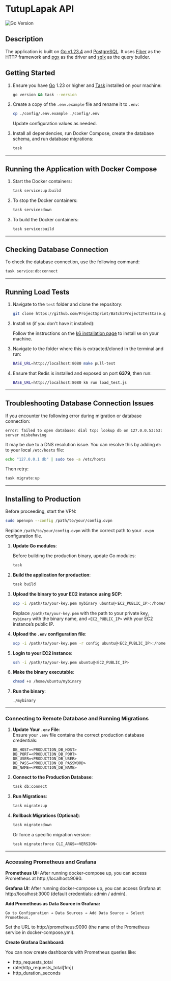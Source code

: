 # TutupLapak API

![Go Version](https://img.shields.io/badge/Go-1.23+-00ADD8?style=flat&logo=go)

## Description

The application is built on [Go v1.23.4](https://tip.golang.org/doc/go1.22) and [PostgreSQL](https://www.postgresql.org/). It uses [Fiber](https://docs.gofiber.io/) as the HTTP framework and [pgx](https://github.com/jackc/pgx) as the driver and [sqlx](github.com/jmoiron/sqlx) as the query builder.

## Getting Started

1. Ensure you have [Go](https://go.dev/dl/) 1.23 or higher and [Task](https://taskfile.dev/installation/) installed on your machine:

   ```sh
   go version && task --version
   ```

2. Create a copy of the `.env.example` file and rename it to `.env`:

   ```sh
   cp ./config/.env.example ./config/.env
   ```

   Update configuration values as needed.

3. Install all dependencies, run Docker Compose, create the database schema, and run database migrations:

   ```sh
   task
   ```

---

## Running the Application with Docker Compose

1. Start the Docker containers:

   ```sh
   task service:up:build
   ```

2. To stop the Docker containers:

   ```sh
   task service:down
   ```

3. To build the Docker containers:

   ```sh
   task service:build
   ```

---

## Checking Database Connection

To check the database connection, use the following command:

```sh
task service:db:connect
```

---

## Running Load Tests

1. Navigate to the `test` folder and clone the repository:

   ```sh
   git clone https://github.com/ProjectSprint/Batch3Project2TestCase.git
   ```

2. Install `k6` (if you don't have it installed):

   Follow the instructions on the [k6 installation page](https://k6.io/docs/getting-started/installation/) to install `k6` on your machine.

3. Navigate to the folder where this is extracted/cloned in the terminal and run:

   ```sh
   BASE_URL=http://localhost:8080 make pull-test
   ```

4. Ensure that Redis is installed and exposed on port **6379**, then run:

   ```sh
   BASE_URL=http://localhost:8080 k6 run load_test.js
   ```

---

## Troubleshooting Database Connection Issues

If you encounter the following error during migration or database connection:
```
error: failed to open database: dial tcp: lookup db on 127.0.0.53:53: server misbehaving
```
It may be due to a DNS resolution issue. You can resolve this by adding `db` to your local `/etc/hosts` file:

```sh
echo "127.0.0.1 db" | sudo tee -a /etc/hosts
```

Then retry:
```sh
task migrate:up
```

---

## Installing to Production

Before proceeding, start the VPN:

```sh
sudo openvpn --config /path/to/your/config.ovpn
```
Replace `/path/to/your/config.ovpn` with the correct path to your `.ovpn` configuration file.

1. **Update Go modules**:

   Before building the production binary, update Go modules:

   ```sh
   task
   ```

2. **Build the application for production**:

   ```sh
   task build
   ```

3. **Upload the binary to your EC2 instance using SCP**:

   ```sh
   scp -i /path/to/your-key.pem mybinary ubuntu@<EC2_PUBLIC_IP>:/home/ubuntu/
   ```

   Replace `/path/to/your-key.pem` with the path to your private key, `mybinary` with the binary name, and `<EC2_PUBLIC_IP>` with your EC2 instance’s public IP.

4. **Upload the `.env` configuration file**:

   ```sh
   scp -i /path/to/your-key.pem -r config ubuntu@<EC2_PUBLIC_IP>:/home/ubuntu/
   ```

5. **Login to your EC2 instance**:

   ```sh
   ssh -i /path/to/your-key.pem ubuntu@<EC2_PUBLIC_IP>
   ```

6. **Make the binary executable**:

   ```sh
   chmod +x /home/ubuntu/mybinary
   ```

7. **Run the binary**:

   ```sh
   ./mybinary
   ```

---

### Connecting to Remote Database and Running Migrations

1. **Update Your `.env` File**:  
   Ensure your `.env` file contains the correct production database credentials:
   ```env
   DB_HOST=<PRODUCTION_DB_HOST>
   DB_PORT=<PRODUCTION_DB_PORT>
   DB_USER=<PRODUCTION_DB_USER>
   DB_PASS=<PRODUCTION_DB_PASSWORD>
   DB_NAME=<PRODUCTION_DB_NAME>
   ```

2. **Connect to the Production Database**:  
   ```sh
   task db:connect
   ```

3. **Run Migrations**:  
   ```sh
   task migrate:up
   ```

4. **Rollback Migrations (Optional)**:  
   ```sh
   task migrate:down
   ```

   Or force a specific migration version:
   ```sh
   task migrate:force CLI_ARGS=<VERSION>
   ```

---

### Accessing Prometheus and Grafana
**Prometheus UI:** After running docker-compose up, you can access Prometheus at http://localhost:9090.

**Grafana UI:** After running docker-compose up, you can access Grafana at http://localhost:3000 (default credentials: admin / admin).

**Add Prometheus as Data Source in Grafana:**

`Go to Configuration → Data Sources → Add Data Source → Select Prometheus.`

Set the URL to http://prometheus:9090 (the name of the Prometheus service in docker-compose.yml).

**Create Grafana Dashboard:**

You can now create dashboards with Prometheus queries like:
- http_requests_total
- rate(http_requests_total[1m])
- http_duration_seconds